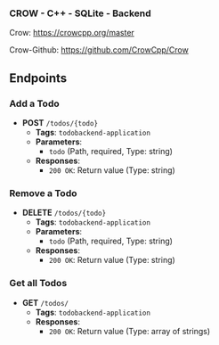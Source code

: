 ### CROW - C++ - SQLite - Backend

Crow: https://crowcpp.org/master

Crow-Github: https://github.com/CrowCpp/Crow


## Endpoints

### Add a Todo
- **POST** `/todos/{todo}`
  - **Tags**: `todobackend-application`
  - **Parameters**:
    - `todo` (Path, required, Type: string)
  - **Responses**:
    - `200 OK`: Return value (Type: string)

### Remove a Todo
- **DELETE** `/todos/{todo}`
  - **Tags**: `todobackend-application`
  - **Parameters**:
    - `todo` (Path, required, Type: string)
  - **Responses**:
    - `200 OK`: Return value (Type: string)

### Get all Todos
- **GET** `/todos/`
  - **Tags**: `todobackend-application`
  - **Responses**:
    - `200 OK`: Return value (Type: array of strings)
